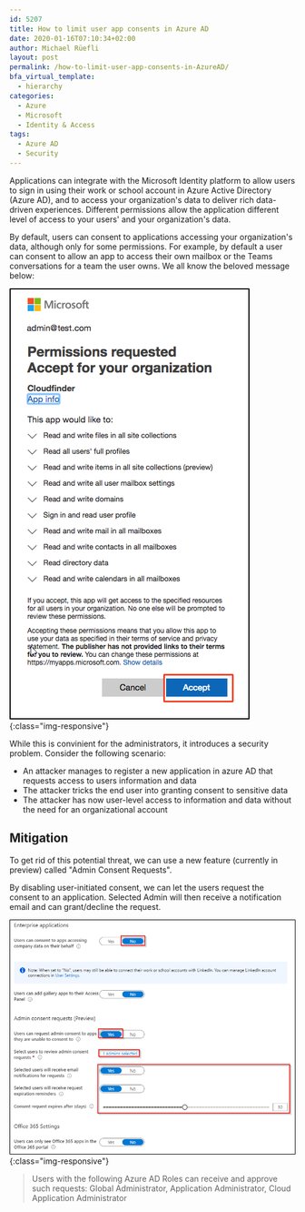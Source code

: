 ```yaml
---
id: 5207
title: How to limit user app consents in Azure AD
date: 2020-01-16T07:10:34+02:00
author: Michael Rüefli
layout: post
permalink: /how-to-limit-user-app-consents-in-AzureAD/
bfa_virtual_template:
  - hierarchy
categories:
  - Azure
  - Microsoft
  - Identity & Access
tags:
  - Azure AD
  - Security
---
```

Applications can integrate with the Microsoft Identity platform to allow users to sign in using their work or school account in Azure Active Directory (Azure AD), and to access your organization's data to deliver rich data-driven experiences. Different permissions allow the application different level of access to your users' and your organization's data.

By default, users can consent to applications accessing your organization's data, although only for some permissions. For example, by default a user can consent to allow an app to access their own mailbox or the Teams conversations for a team the user owns. 
We all know the beloved message below:

![Azure AD user app consent](../images/appconsent.png){:class="img-responsive"}

While this is convinient for the administrators, it introduces a security problem. Consider the following scenario:

- An attacker manages to register a new application in azure AD that requests access to users information and data
- The attacker tricks the end user into granting consent to sensitive data
- The attacker has now user-level access to information and data without the need for an organizational account

## Mitigation

To get rid of this potential threat, we can use a new feature (currently in preview) called "Admin Consent Requests".

By disabling user-initiated consent, we can let the users request the consent to an application. Selected Admin will then receive a notification email and can grant/decline the request.

![limit user consents](../images/limituserconsents.png){:class="img-responsive"}

> Users with the following Azure AD Roles can receive and approve such requests: Global Administrator, Application Administrator, Cloud Application Administrator
